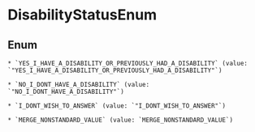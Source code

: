 
# DisabilityStatusEnum

## Enum


    * `YES_I_HAVE_A_DISABILITY_OR_PREVIOUSLY_HAD_A_DISABILITY` (value: `"YES_I_HAVE_A_DISABILITY_OR_PREVIOUSLY_HAD_A_DISABILITY"`)

    * `NO_I_DONT_HAVE_A_DISABILITY` (value: `"NO_I_DONT_HAVE_A_DISABILITY"`)

    * `I_DONT_WISH_TO_ANSWER` (value: `"I_DONT_WISH_TO_ANSWER"`)

    * `MERGE_NONSTANDARD_VALUE` (value: `MERGE_NONSTANDARD_VALUE`)


